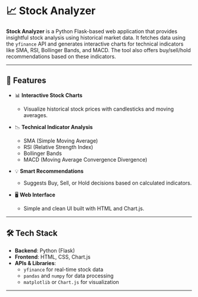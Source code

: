 # 📈 Stock Analyzer

**Stock Analyzer** is a Python Flask-based web application that provides insightful stock analysis using historical market data. It fetches data using the `yfinance` API and generates interactive charts for technical indicators like SMA, RSI, Bollinger Bands, and MACD. The tool also offers buy/sell/hold recommendations based on these indicators.

---

## 🚀 Features

- 📊 **Interactive Stock Charts**
  - Visualize historical stock prices with candlesticks and moving averages.
  
- 📉 **Technical Indicator Analysis**
  - SMA (Simple Moving Average)
  - RSI (Relative Strength Index)
  - Bollinger Bands
  - MACD (Moving Average Convergence Divergence)

- 💡 **Smart Recommendations**
  - Suggests Buy, Sell, or Hold decisions based on calculated indicators.

- 🖥️ **Web Interface**
  - Simple and clean UI built with HTML and Chart.js.

---

## 🛠️ Tech Stack

- **Backend**: Python (Flask)
- **Frontend**: HTML, CSS, Chart.js
- **APIs & Libraries**:
  - `yfinance` for real-time stock data
  - `pandas` and `numpy` for data processing
  - `matplotlib` or `Chart.js` for visualization

---



